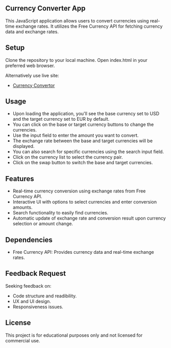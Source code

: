 ## Currency Converter App
This JavaScript application allows users to convert currencies using real-time exchange rates. It utilizes the Free Currency API for fetching currency data and exchange rates.

## Setup
Clone the repository to your local machine.
Open index.html in your preferred web browser.

Alternatively use live site:
- [Currency Convertor](https://ks-currencyconversion.netlify.app/)

## Usage
- Upon loading the application, you'll see the base currency set to USD and the target currency set to EUR by default.
- You can click on the base or target currency buttons to change the currencies.
- Use the input field to enter the amount you want to convert.
- The exchange rate between the base and target currencies will be displayed.
- You can also search for specific currencies using the search input field.
- Click on the currency list to select the currency pair.
- Click on the swap button to switch the base and target currencies.

## Features
- Real-time currency conversion using exchange rates from Free Currency API.
- Interactive UI with options to select currencies and enter conversion amounts.
- Search functionality to easily find currencies.
- Automatic update of exchange rate and conversion result upon currency selection or amount change.

## Dependencies
- Free Currency API: Provides currency data and real-time exchange rates.

## Feedback Request
Seeking feedback on:
- Code structure and readibility.
- UX and UI design.
- Responsiveness issues.

## License
This project is for educational purposes only and not licensed for commercial use.